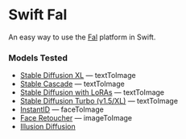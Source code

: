 # Swift Fal

An easy way to use the [Fal](https://fal.ai) platform in Swift. 

### Models Tested

- [Stable Diffusion XL](https://fal.ai/models/stable-diffusion-xl) — textToImage
- [Stable Cascade](https://fal.ai/models/stable-cascade) — textToImage
- [Stable Diffusion with LoRAs](https://fal.ai/models/sd-loras/api) — textToImage
- [Stable Diffusion Turbo (v1.5/XL)](https://fal.ai/models/fast-turbo-diffusion-turbo) — textToImage
- [InstantID](https://fal.ai/models/instantid) — faceToImage
- [Face Retoucher](https://fal.ai/models/retoucher) — imageToImage
- [Illusion Diffusion](https://fal.ai/models/illusion-diffusion)
